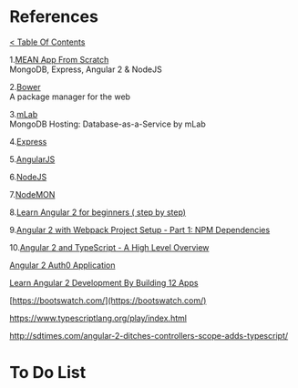 # References
[< Table Of Contents](../README.md)  

1.[MEAN App From Scratch](https://youtu.be/PFP0oXNNveg)  
   MongoDB, Express, Angular 2 & NodeJS  

2.[Bower](https://bower.io/)  
   A package manager for the web  

3.[mLab](https://mlab.com/)  
   MongoDB Hosting: Database-as-a-Service by mLab  

4.[Express](http://expressjs.com/)  

5.[AngularJS](https://angularjs.org/)  

6.[NodeJS](https://nodejs.org/en/)  

7.[NodeMON](https://github.com/remy/nodemon)  

8.[Learn Angular 2 for beginners ( step by step)](https://www.youtube.com/watch?v=oMgvi-AV-eY)  

9.[Angular 2 with Webpack Project Setup - Part 1: NPM Dependencies](https://youtu.be/HTFZPF6iixA)  

10.[Angular 2 and TypeScript - A High Level Overview](https://www.infoq.com/articles/Angular2-TypeScript-High-Level-Overview)  


[Angular 2 Auth0 Application](https://youtu.be/i_dHFvi1BJc)


[Learn Angular 2 Development By Building 12 Apps](https://www.eduonix.com/courses/Web-Development/learn-angular-2-development-by-building-10-apps)


[https://bootswatch.com/](https://bootswatch.com/)

https://www.typescriptlang.org/play/index.html

http://sdtimes.com/angular-2-ditches-controllers-scope-adds-typescript/

# To Do List  